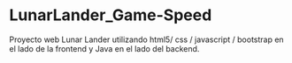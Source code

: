# LunarLander_Game-Speed
Proyecto web Lunar Lander utilizando html5/ css / javascript / bootstrap en el lado de la frontend y Java en el lado del backend.
